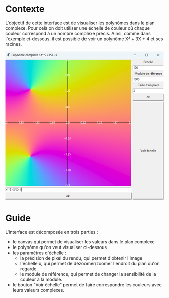 # Contexte
L'objectif de cette interface est de visualiser les polynômes dans le plan complexe. Pour celà on doit utiliser une échelle de couleur où chaque couleur correspond à un nombre complexe précis. Ainsi, comme dans l'exemple ci-dessous, il est possible de voir un polynôme X² + 3X + 4 et ses racines.

![Exemple](exemple.png)
# Guide

L'interface est décomposée en trois parties :
- le canvas qui permet de visualiser les valeurs dans le plan complexe 
- le polynôme qu'on veut visualiser ci-dessous
- les paramètres d'échelle :
  - la précision de pixel du rendu, qui permet d'obtenir l'image
  - l'échelle x, qui permet de dézoomer/zoomer l'endroit du plan qu'on regarde.
  - le module de référence, qui permet de changer la sensibilité de la couleur à la module.
- le bouton "Voir échelle" permet de faire correspondre les couleurs avec leurs valeurs complexes.
